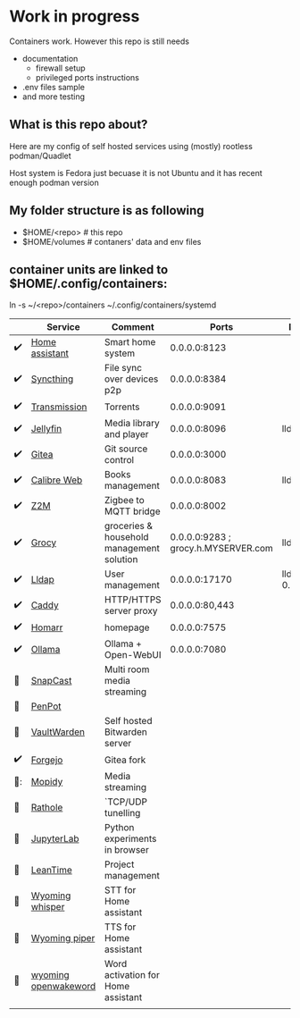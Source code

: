 # Work in progress

Containers work. However this repo is still needs 
- documentation
  - firewall setup
  - privileged ports instructions
- .env files sample
- and more testing

## What is this repo about?
Here are my config of self hosted services using (mostly) rootless podman/Quadlet

Host system is Fedora just becuase it is not Ubuntu and it has recent enough podman version

## My folder structure is as following

- $HOME/\<repo\>  # this repo
- $HOME/volumes # contaners' data and env files

## container units are linked to $HOME/.config/containers:

ln -s ~/\<repo\>/containers ~/.config/containers/systemd


| | Service | Comment | Ports | Networks |
|---|---|---|---|---|
| :heavy_check_mark:  | [Home assistant](https://www.home-assistant.io/) | Smart home system  | 0.0.0.0:8123 |   |
| :heavy_check_mark:  | [Syncthing](https://syncthing.net/)  | File sync over devices p2p | 0.0.0.0:8384 |   |
| :heavy_check_mark: | [Transmission](https://transmissionbt.com/)  | Torrents  | 0.0.0.0:9091 |   |
| :heavy_check_mark:  | [Jellyfin](https://jellyfin.org/) | Media library and player  | 0.0.0.0:8096 | lldap |
| :heavy_check_mark:  | [Gitea](https://about.gitea.com/)  | Git source control  | 0.0.0.0:3000  |   |
| :heavy_check_mark: | [Calibre Web](https://github.com/janeczku/calibre-web)  | Books management  | 0.0.0.0:8083  | lldap  |
| :heavy_check_mark:  | [Z2M](https://www.zigbee2mqtt.io/) | Zigbee to MQTT bridge  | 0.0.0.0:8002  |   |
| :heavy_check_mark:  | [Grocy](https://grocy.info/)  | groceries & household management solution  | 0.0.0.0:9283 ; grocy.h.MYSERVER.com  | lldap  |
| :heavy_check_mark:  | [Lldap](https://github.com/lldap/lldap)  | User management  | 0.0.0.0:17170  | lldap ; 0.0.0.0:3890  |
| :heavy_check_mark:  | [Caddy](https://caddyserver.com/)  | HTTP/HTTPS server proxy  | 0.0.0.0:80,443 |   |
| :heavy_check_mark:  | [Homarr](https://homarr.dev/)  | homepage  | 0.0.0.0:7575 |   |
| :heavy_check_mark:  | [Ollama](https://ollama.com/)  | Ollama + Open-WebUI  | 0.0.0.0:7080 |   |
| :hammer:  | [SnapCast](https://github.com/badaix/snapcast)  | Multi room media streaming  | |  |
| :hammer:  | [PenPot](https://penpot.app/)  |   | |  |
| :hammer:  | [VaultWarden](https://github.com/dani-garcia/vaultwarden)  | Self hosted Bitwarden server  | |  |
| :heavy_check_mark:  | [Forgejo](https://codeberg.org/forgejo/forgejo)  | Gitea fork  | |  |
| :hammer::  | [Mopidy](https://mopidy.com/)  | Media streaming  | |  |
| :hammer:  | [Rathole](https://github.com/rapiz1/rathole)  |`TCP/UDP tunelling  | |  |
| :hammer:  | [JupyterLab](https://jupyter.org/)  | Python experiments in browser  | |  |
| :hammer:   | [LeanTime](https://leantime.io/)  | Project management  |   |   |
| :hammer:   | [Wyoming whisper](https://github.com/rhasspy/wyoming-faster-whisper)  | STT for Home assistant  |   |   |
| :hammer:   | [Wyoming piper](https://hub.docker.com/r/rhasspy/wyoming-piper)  | TTS for Home assistant  |   |   |
| :hammer:   | [wyoming openwakeword](https://github.com/rhasspy/wyoming-openwakeword)  | Word activation for Home assistant  |   |   |
|   |   |   |   |   |
